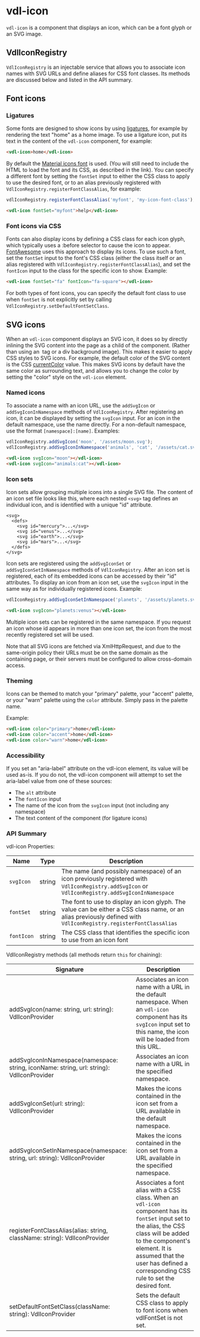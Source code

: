 # vdl-icon

`vdl-icon` is a component that displays an icon, which can be a font glyph or an SVG image.

## VdlIconRegistry

`VdlIconRegistry` is an injectable service that allows you to associate icon names with SVG URLs and define aliases for CSS font classes. Its methods are discussed below and listed in the API summary.

## Font icons

### Ligatures

Some fonts are designed to show icons by using [ligatures](https://en.wikipedia.org/wiki/Typographic_ligature), for example by rendering the text "home" as a home image. To use a ligature icon, put its text in the content of the `vdl-icon` component, for example:
```html
<vdl-icon>home</vdl-icon>
```

By default the [Material icons font](http://google.github.io/material-design-icons/#icon-font-for-the-web) is used. (You will still need to include the HTML to load the font and its CSS, as described in the link). You can specify a different font by setting the `fontSet` input to either the CSS class to apply to use the desired font, or to an alias previously registered with `VdlIconRegistry.registerFontClassAlias`, for example:
```javascript
vdlIconRegistry.registerFontClassAlias('myfont', 'my-icon-font-class');
```

```html
<vdl-icon fontSet="myfont">help</vdl-icon>
```

### Font icons via CSS

Fonts can also display icons by defining a CSS class for each icon glyph, which typically uses a :before selector to cause the icon to appear. [FontAwesome](https://fortawesome.github.io/Font-Awesome/examples/) uses this approach to display its icons. To use such a font, set the `fontSet` input to the font's CSS class (either the class itself or an alias registered with `VdlIconRegistry.registerFontClassAlias`), and set the `fontIcon` input to the class for the specific icon to show. Example:

```html
<vdl-icon fontSet="fa" fontIcon="fa-square"></vdl-icon>
```

For both types of font icons, you can specify the default font class to use when `fontSet` is not explicitly set by calling `VdlIconRegistry.setDefaultFontSetClass`.

## SVG icons

When an `vdl-icon` component displays an SVG icon, it does so by directly inlining the SVG content into the page as a child of the component. (Rather than using an <img> tag or a div background image). This makes it easier to apply CSS styles to SVG icons. For example, the default color of the SVG content is the CSS [currentColor](http://www.quirksmode.org/css/color/currentcolor.html) value. This makes SVG icons by default have the same color as surrounding text, and allows you to change the color by setting the "color" style on the `vdl-icon` element.

### Named icons

To associate a name with an icon URL, use the `addSvgIcon` or `addSvgIconInNamespace` methods of `VdlIconRegistry`. After registering an icon, it can be displayed by setting the `svgIcon` input. For an icon in the default namespace, use the name directly. For a non-default namespace, use the format `[namespace]:[name]`. Examples:
```javascript
vdlIconRegistry.addSvgIcon('moon', '/assets/moon.svg');
vdlIconRegistry.addSvgIconInNamespace('animals', 'cat', '/assets/cat.svg');
```

```html
<vdl-icon svgIcon="moon"></vdl-icon>
<vdl-icon svgIcon="animals:cat"></vdl-icon>
```

### Icon sets

Icon sets allow grouping multiple icons into a single SVG file. The content of an icon set file looks like this, where each nested `<svg>` tag defines an individual icon, and is identified with a unique "id" attribute.
```
<svg>
  <defs>
    <svg id="mercury">...</svg>
    <svg id="venus">...</svg>
    <svg id="earth">...</svg>
    <svg id="mars">...</svg>
  </defs>
</svg>
```

Icon sets are registered using the `addSvgIconSet` or `addSvgIconSetInNamespace` methods of `VdlIconRegistry`. After an icon set is registered, each of its embedded icons can be accessed by their "id" attributes. To display an icon from an icon set, use the `svgIcon` input in the same way as for individually registered icons. Example:
```javascript
vdlIconRegistry.addSvgIconSetInNamespace('planets', '/assets/planets.svg');
```

```html
<vdl-icon svgIcon="planets:venus"></vdl-icon>
```

Multiple icon sets can be registered in the same namespace. If you request an icon whose id appears in more than one icon set, the icon from the most recently registered set will be used.

Note that all SVG icons are fetched via XmlHttpRequest, and due to the same-origin policy their URLs must be on the same domain as the containing page, or their servers must be configured to allow cross-domain access.

### Theming

Icons can be themed to match your "primary" palette, your "accent" palette, or your "warn" palette using the `color` attribute.
Simply pass in the palette name.

Example:

 ```html
<vdl-icon color="primary">home</vdl-icon>
<vdl-icon color="accent">home</vdl-icon>
<vdl-icon color="warn">home</vdl-icon>
```

### Accessibility

If you set an "aria-label" attribute on the vdl-icon element, its value will be used as-is. If you do not, the vdl-icon component will attempt to set the aria-label value from one of these sources:
* The `alt` attribute
* The `fontIcon` input
* The name of the icon from the `svgIcon` input (not including any namespace)
* The text content of the component (for ligature icons)

### API Summary

vdl-icon Properties:

| Name         | Type     | Description |
| ---          | ---      | --- |
| `svgIcon`    | string   | The name (and possibly namespace) of an icon previously registered with `VdlIconRegistry.addSvgIcon` or `VdlIconRegistry.addSvgIconInNamespace` |
| `fontSet`    | string   | The font to use to display an icon glyph. The value can be either a CSS class name, or an alias previously defined with `VdlIconRegistry.registerFontClassAlias` |
| `fontIcon`   | string   | The CSS class that identifies the specific icon to use from an icon font |

VdlIconRegistry methods (all methods return `this` for chaining):

| Signature   | Description |
| ---         | --- |
| addSvgIcon(name: string, url: string): VdlIconProvider | Associates an icon name with a URL in the default namespace. When an `vdl-icon` component has its `svgIcon` input set to this name, the icon will be loaded from this URL. |
| addSvgIconInNamespace(namespace: string, iconName: string, url: string): VdlIconProvider | Associates an icon name with a URL in the specified namespace. |
| addSvgIconSet(url: string): VdlIconProvider | Makes the icons contained in the icon set from a URL available in the default namespace. |
| addSvgIconSetInNamespace(namespace: string, url: string): VdlIconProvider | Makes the icons contained in the icon set from a URL available in the specified namespace. |
| registerFontClassAlias(alias: string, className: string): VdlIconProvider | Associates a font alias with a CSS class. When an `vdl-icon` component has its `fontSet` input set to the alias, the CSS class will be added to the component's element. It is assumed that the user has defined a corresponding CSS rule to set the desired font. |
| setDefaultFontSetClass(className: string): VdlIconProvider | Sets the default CSS class to apply to font icons when vdlFontSet is not set. |
